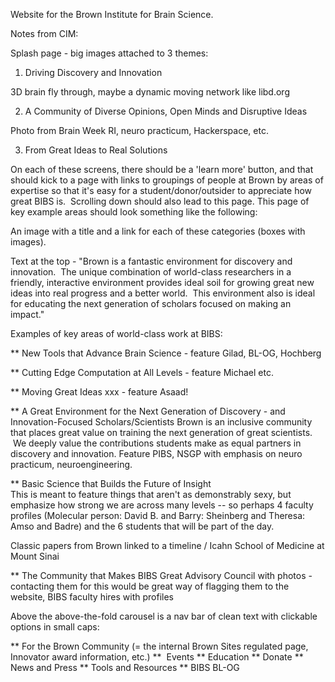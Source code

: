 Website for the Brown Institute for Brain Science.

Notes from CIM:

Splash page - big images attached to 3 themes:

1. Driving Discovery and Innovation

3D brain fly through, maybe a dynamic moving network like libd.org

2. A Community of Diverse Opinions, Open Minds and Disruptive Ideas 

Photo from Brain Week RI, neuro practicum, Hackerspace, etc.

3. From Great Ideas to Real Solutions

On each of these screens, there should be a 'learn more' button, and that should kick to a page with links to groupings of people at Brown by areas of expertise so that it's easy for a student/donor/outsider to appreciate how great BIBS is.  Scrolling down should also lead to this page. This page of key example areas should look something like the following:

An image with a title and a link for each of these categories (boxes with images).

Text at the top - "Brown is a fantastic environment for discovery and innovation.  The unique combination of world-class researchers in a friendly, interactive environment provides ideal soil for growing great new ideas into real progress and a better world.  This environment also is ideal for educating the next generation of scholars focused on making an impact."

Examples of key areas of world-class work at BIBS:

** New Tools that Advance Brain Science - feature Gilad, BL-OG, Hochberg

** Cutting Edge Computation at All Levels - feature Michael etc.

**	Moving Great Ideas xxx - feature Asaad!

**	A Great Environment for the Next Generation of Discovery - and Innovation-Focused Scholars/Scientists
Brown is an inclusive community that places great value on training the next generation of great scientists.  We deeply value the contributions students make as equal partners in discovery and innovation. Feature PIBS, NSGP with emphasis on neuro practicum, neuroengineering.

**	Basic Science that Builds the Future of Insight 		
This is meant to feature things that aren't as demonstrably sexy, but emphasize how strong we are across many levels -- so perhaps 4 faculty profiles (Molecular person: David B. and Barry: Sheinberg and Theresa: Amso and Badre) and the 6 students that will be part of the day.

Classic papers from Brown linked to a timeline / Icahn School of Medicine at Mount Sinai

**	The Community that Makes BIBS Great
Advisory Council with photos - contacting them for this would be great way of flagging them to the website, BIBS faculty hires with profiles

Above the above-the-fold carousel is a nav bar of clean text with clickable options in small caps:

** 	For the Brown Community (= the internal Brown Sites regulated page, Innovator award information, etc.)
** 	Events
**	Education
**	Donate
**	News and Press
**	Tools and Resources
**	BIBS BL-OG
